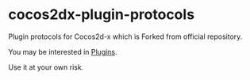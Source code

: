# cocos2dx-plugin-protocols
Plugin protocols for Cocos2d-x which is Forked from official repository.

You may be interested in [Plugins](https://github.com/yuanotes/cocos2d-x-plugins).

Use it at your own risk.

